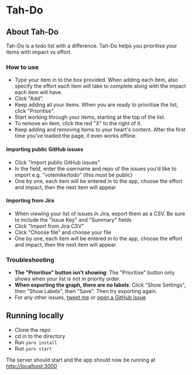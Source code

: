 # Tah-Do

## About Tah-Do
Tah-Do is a todo list with a difference. Tah-Do helps you prioritise your items with impact vs effort.

### How to use
* Type your item in to the box provided. When adding each item, also specify the effort each item will take to complete along with the impact each item will have.
* Click "Add".
* Keep adding all your items. When you are ready to prioritise the list, click "Prioritise".
* Start working through your items, starting at the top of the list.
* To remove an item, click the red "X" to the right of it.
* Keep adding and removing items to your heart's content. After the first time you've loaded the page, it even works offline.

#### Importing public GitHub issues
* Click "Import public GitHub issues"
* In the field, enter the username and repo of the issues you'd like to import e.g. "votemike/todo" (this _must_ be public)
* One by one, each item will be entered in to the app, choose the effort and impact, then the next item will appear

#### Importing from Jira
* When viewing your list of issues in Jira, export them as a CSV. Be sure to include the "Issue Key" and "Summary" fields
* Click "Import from Jira CSV"
* Click "Choose file" and choose your file
* One by one, each item will be entered in to the app, choose the effort and impact, then the next item will appear

### Troubleshooting
* **The "Prioritise" button isn't showing**: The "Prioritise" button only shows when your list is not in priority order.
* **When exporting the graph, there are no labels**: Click "Show Settings", then "Show Labels", then "Save". Then try exporting again.
* For any other issues, [tweet me](https://twitter.com/OfficialGwynne) or [open a GitHub issue](https://github.com/votemike/todo/issues/new)

## Running locally
* Clone the repo
* cd in to the directory
* Run `yarn install`
* Run `yarn start`

The server should start and the app should now be running at [http://localhost:3000](http://localhost:3000)
